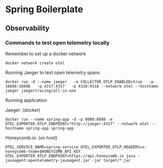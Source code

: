 # Spring Boilerplate

## Observability

### Commands to test open telemetry locally

Remember to set up a docker network
```
docker network create otel
```
Running Jaeger to test open telemetry spans

```
docker run -d --name jaeger   -e COLLECTOR_OTLP_ENABLED=true   -p 16686:16686   -p 4317:4317   -p 4318:4318 --network otel --hostname jaeger jaegertracing/all-in-one
```

Running application

Jaeger: (docker)
```
docker run --name spring-app -d -p 8080:8080 -e OTEL_EXPORTER_OTLP_ENDPOINT="http://jaeger:4317" --network otel --hostname spring-app spring-app
```

Honeycomb.io: (on host)
```
OTEL_SERVICE_NAME=spring-service OTEL_EXPORTER_OTLP_HEADERS=x-honeycomb-team=$HONEYCOMB_API_KEY OTEL_EXPORTER_OTLP_ENDPOINT=https://api.honeycomb.io java -javaagent:opentelemetry-javaagent.jar -jar target/*.jar
```
